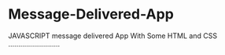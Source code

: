 # Message-Delivered-App
JAVASCRIPT message delivered  App With Some HTML and CSS ..........................
